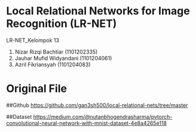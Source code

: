 # Local Relational Networks for Image Recognition (LR-NET)

LR-NET_Kelompok 13
1. Nizar Rizqi Bachtiar (1101202335)
2. Jauhar Mufid Widyandani (1101204061)
3. Azril Fikriansyah (1101204083)

# Original File 
##Github 
https://github.com/gan3sh500/local-relational-nets/tree/master

##Dataset
https://medium.com/@nutanbhogendrasharma/pytorch-convolutional-neural-network-with-mnist-dataset-4e8a4265e118
